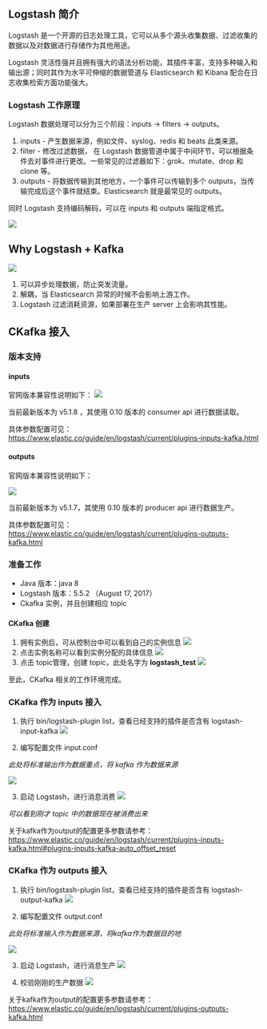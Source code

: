 ## Logstash 简介
Logstash 是一个开源的日志处理工具，它可以从多个源头收集数据、过滤收集的数据以及对数据进行存储作为其他用途。

Logstash 灵活性强并且拥有强大的语法分析功能，其插件丰富，支持多种输入和输出源；同时其作为水平可伸缩的数据管道与 Elasticsearch 和 Kibana 配合在日志收集检索方面功能强大。

### Logstash 工作原理
Logstash 数据处理可以分为三个阶段：inputs → filters → outputs。
1. inputs - 产生数据来源，例如文件、syslog、redis 和 beats 此类来源。
2. filter - 修改过滤数据， 在 Logstash 数据管道中属于中间环节，可以根据条件去对事件进行更改。一些常见的过滤器如下：grok、mutate、drop 和 clone 等。
3. outputs - 将数据传输到其他地方，一个事件可以传输到多个 outputs，当传输完成后这个事件就结束。Elasticsearch 就是最常见的 outputs。

同时 Logstash 支持编码解码，可以在 inputs 和 outputs 端指定格式。

![](http://imgcache.tce.fsphere.cn/image/mc.qcloudimg.com/static/img/17f1ac23a158b043091ebf48071f3a78/00.png)

## Why Logstash + Kafka

![](http://imgcache.tce.fsphere.cn/image/mc.qcloudimg.com/static/img/bb8a396b1953ed487776281ef616a5c8/11.png)

1. 可以异步处理数据，防止突发流量。
2. 解耦，当 Elasticsearch 异常的时候不会影响上游工作。
3. Logstash 过滤消耗资源，如果部署在生产 server 上会影响其性能。

## CKafka 接入
### 版本支持
#### inputs
官网版本兼容性说明如下：
![](http://imgcache.tce.fsphere.cn/image/mc.qcloudimg.com/static/img/7a25c5c3381a9f615701e88964ee8204/22.png)

当前最新版本为 v5.1.8 ，其使用 0.10 版本的 consumer api 进行数据读取。

具体参数配置可见：https://www.elastic.co/guide/en/logstash/current/plugins-inputs-kafka.html
#### outputs
官网版本兼容性说明如下：

![](http://imgcache.tce.fsphere.cn/image/mc.qcloudimg.com/static/img/bd2ca98c3b0d392abe77a337450bb132/33.png)

当前最新版本为 v5.1.7，其使用 0.10 版本的 producer api 进行数据生产。

具体参数配置可见：https://www.elastic.co/guide/en/logstash/current/plugins-outputs-kafka.html
### 准备工作
- Java 版本：java 8
- Logstash 版本：5.5.2 （August 17, 2017）
- Ckafka 实例，并且创建相应 topic
#### CKafka 创建
1. 拥有实例后，可从控制台中可以看到自己的实例信息
![](http://imgcache.tce.fsphere.cn/image/mc.qcloudimg.com/static/img/67f19ef17a73e768fba188d58ae08f9a/44.png)
2. 点击实例名称可以看到实例分配的具体信息
![](http://imgcache.tce.fsphere.cn/image/mc.qcloudimg.com/static/img/3841d4eb19ad992d35e60196b38498ce/55.png)
3. 点击 topic管理，创建 topic，此处名字为 **logstash_test**
![](http://imgcache.tce.fsphere.cn/image/mc.qcloudimg.com/static/img/30a006c20b8a9ba0a644336d5ddc501a/66.png)

至此，CKafka 相关的工作环境完成。

### CKafka 作为 inputs 接入
1. 执行 bin/logstash-plugin list，查看已经支持的插件是否含有 logstash-input-kafka
![](http://imgcache.tce.fsphere.cn/image/mc.qcloudimg.com/static/img/c5c876ea5ae5ce75307a5e307357e622/input1.png)

2. 编写配置文件 input.conf

*此处将标准输出作为数据重点，将 kafka 作为数据来源*

![](http://imgcache.tce.fsphere.cn/image/mc.qcloudimg.com/static/img/06110a14d01ef395424acf4403188ce3/input2.png)

3. 启动 Logstash，进行消息消费
![](http://imgcache.tce.fsphere.cn/image/mc.qcloudimg.com/static/img/5c58f08f2fd0fff052cab655d00d4133/input3.png)

*可以看到刚才 topic 中的数据现在被消费出来*

关于kafka作为output的配置更多参数请参考：https://www.elastic.co/guide/en/logstash/current/plugins-inputs-kafka.html#plugins-inputs-kafka-auto_offset_reset

### CKafka 作为 outputs 接入
1. 执行 bin/logstash-plugin list，查看已经支持的插件是否含有 logstash-output-kafka
![](http://imgcache.tce.fsphere.cn/image/mc.qcloudimg.com/static/img/c5c876ea5ae5ce75307a5e307357e622/77.png)

2. 编写配置文件 output.conf

*此处将标准输入作为数据来源，将kafka作为数据目的地*

![](http://imgcache.tce.fsphere.cn/image/mc.qcloudimg.com/static/img/661484fed328739fd12bedda0f5e2e67/88.png)

3. 启动 Logstash，进行消息生产
![](http://imgcache.tce.fsphere.cn/image/mc.qcloudimg.com/static/img/c95bbc69c3f0ca36fa42efbb911b0a36/99.png)

4. 校验刚刚的生产数据
![](http://imgcache.tce.fsphere.cn/image/mc.qcloudimg.com/static/img/ae85758a90a497235a90511770f959d2/10.png)

关于kafka作为output的配置更多参数请参考：https://www.elastic.co/guide/en/logstash/current/plugins-outputs-kafka.html




